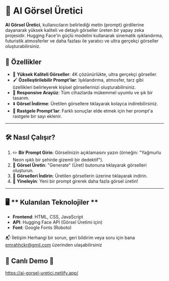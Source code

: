 # 🎨 **AI Görsel Üretici**

**AI Görsel Üretici**, kullanıcıların belirlediği metin (prompt) girdilerine dayanarak yüksek kaliteli ve detaylı görseller üreten bir yapay zeka projesidir. Hugging Face'in güçlü modelini kullanarak sinematik ışıklandırma, futuristik atmosferler ve daha fazlası ile yaratıcı ve ultra gerçekçi görseller oluşturabilirsiniz. 

## 🚀 **Özellikler**

- 🌟 **Yüksek Kaliteli Görseller**: 4K çözünürlükte, ultra gerçekçi görseller.
- 🖌️ **Özelleştirilebilir Prompt'lar**: Işıklandırma, atmosfer, tarz gibi özellikleri belirleyerek kişisel görsellerinizi oluşturabilirsiniz.
- 📱 **Responsive Arayüz**: Tüm cihazlarda mükemmel uyumlu ve şık bir tasarım.
- ⬇️ **Görsel İndirme**: Üretilen görsellere tıklayarak kolayca indirebilirsiniz.
- 🎲 **Rastgele Prompt'lar**: Farklı sonuçlar elde etmek için her prompt'a rastgele bir sayı eklenir.

---

## 🛠️ **Nasıl Çalışır?**

1. ✏️ **Bir Prompt Girin**: Görselinizin açıklamasını yazın (örneğin: "Yağmurlu Neon ışıklı bir şehirde gizemli bir dedektif").
2. 🔄 **Görsel Üretin**: "Generate" (Üret) butonuna tıklayarak görselleri oluşturun.
3. 💾 **Görselleri İndirin**: Üretilen görsellerin üzerine tıklayarak indirin.
4. 🔁 **Yineleyin**: Yeni bir prompt girerek daha fazla görsel üretin!

---

## 🖥️ ** Kulanılan Teknolojiler **
- **Frontend**: HTML, CSS, JavaScript
- **API**: Hugging Face API (Görsel Üretimi için)
- **Font**: Google Fonts (Roboto)

📬 İletişim
Herhangi bir sorun, geri bildirim veya soru için bana emrahhckr@gmil.com üzerinden ulaşabilirsiniz

## 🌟 Canlı Demo 🌟
https://ai-gorsel-uretici.netlify.app/

